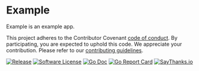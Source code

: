 # Example

Example is an example app.

This project adheres to the Contributor Covenant [code of conduct](CODE_OF_CONDUCT.md). By participating, you are expected to uphold this code.
We appreciate your contribution. Please refer to our [contributing guidelines](CONTRIBUTING.md).

[![Release](https://img.shields.io/github/release/markphelps/example.svg?style=flat-square)](https://github.com/markphelps/example/releases/latest)
[![Software License](https://img.shields.io/badge/license-MIT-brightgreen.svg?style=flat-square)](LICENSE.md)
[![Go Doc](https://img.shields.io/badge/godoc-reference-blue.svg?style=flat-square)](http://godoc.org/github.com/markphelps/example)
[![Go Report Card](https://goreportcard.com/badge/github.com/markphelps/example?style=flat-square)](https://goreportcard.com/report/github.com/markphelps/example)
[![SayThanks.io](https://img.shields.io/badge/SayThanks.io-%E2%98%BC-1EAEDB.svg?style=flat-square)](https://saythanks.io/to/markphelps)
